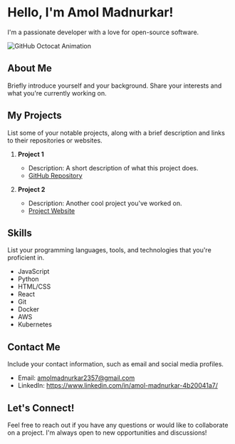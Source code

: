 # Hello, I'm Amol Madnurkar!

I'm a passionate developer with a love for open-source software.

![GitHub Octocat Animation](https://images-prod.dazeddigital.com/1050/azure/dazed-prod/1340/3/1343132.jpeg)

## About Me

Briefly introduce yourself and your background. Share your interests and what you're currently working on.

## My Projects

List some of your notable projects, along with a brief description and links to their repositories or websites.

1. **Project 1**
   - Description: A short description of what this project does.
   - [GitHub Repository](https://github.com/yourusername/project1)

2. **Project 2**
   - Description: Another cool project you've worked on.
   - [Project Website](https://www.project2.com)

## Skills

List your programming languages, tools, and technologies that you're proficient in.

- JavaScript
- Python
- HTML/CSS
- React
- Git
- Docker
- AWS
- Kubernetes

## Contact Me

Include your contact information, such as email and social media profiles.

- Email: amolmadnurkar2357@gmail.com
- LinkedIn: https://www.linkedin.com/in/amol-madnurkar-4b20041a7/
## Let's Connect!

Feel free to reach out if you have any questions or would like to collaborate on a project. I'm always open to new opportunities and discussions!
